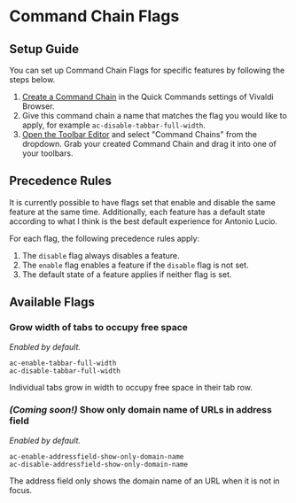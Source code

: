 # Command Chain Flags

## Setup Guide

You can set up Command Chain Flags for specific features by following the steps below.

1. [Create a Command Chain](https://help.vivaldi.com/desktop/shortcuts/command-chains/#Create_a_Command_Chain) in the Quick Commands settings of Vivaldi Browser.
2. Give this command chain a name that matches the flag you would like to apply, for example `ac-disable-tabbar-full-width`.
3. [Open the Toolbar Editor](https://help.vivaldi.com/desktop/appearance-customization/edit-toolbars/#Customize_toolbars) and select "Command Chains" from the dropdown. Grab your created Command Chain and drag it into one of your toolbars.

## Precedence Rules

It is currently possible to have flags set that enable and disable the same feature at the same time. Additionally, each feature has a default state according to what I think is the best default experience for Antonio Lucio.

For each flag, the following precedence rules apply:

1. The `disable` flag always disables a feature.
2. The `enable` flag enables a feature if the `disable` flag is not set.
3. The default state of a feature applies if neither flag is set.

## Available Flags

### Grow width of tabs to occupy free space

*Enabled by default.*

`ac-enable-tabbar-full-width` \
`ac-disable-tabbar-full-width`

Individual tabs grow in width to occupy free space in their tab row.

### *(Coming soon!)* Show only domain name of URLs in address field

*Enabled by default.*

`ac-enable-addressfield-show-only-domain-name` \
`ac-disable-addressfield-show-only-domain-name`

The address field only shows the domain name of an URL when it is not in focus.

